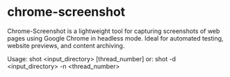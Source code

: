 # chrome-screenshot
Chrome-Screenshot is a lightweight tool for capturing screenshots of web pages using Google Chrome in headless mode. Ideal for automated testing, website previews, and content archiving.

Usage: shot <input_directory> [thread_number]
   or: shot -d <input_directory> -n <thread_number>

